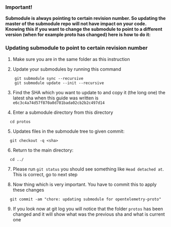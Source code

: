 ### Important!
**Submodule is always pointing to certain revision number. So updating the master of the submodule repo will not have impact on your code.
Knowing this if you want to change the submodule to point to a different version (when for example proto has changed) here is how to do it:**

### Updating submodule to point to certain revision number

1. Make sure you are in the same folder as this instruction

2. Update your submodules by running this command

```shell script
    git submodule sync --recursive
    git submodule update --init --recursive
```

3. Find the SHA which you want to update to and copy it (the long one)
the latest sha when this guide was written is `e6c3c4a74d57f870a0d781bada02cb2b2c497d14`

4. Enter a submodule directory from this directory

```shell script
  cd protos
```

5. Updates files in the submodule tree to given commit:

```shell script
  git checkout -q <sha>
```

6. Return to the main directory:

```shell script
  cd ../
```

7. Please run `git status` you should see something like `Head detached at`. This is correct, go to next step

8. Now thing which is very important. You have to commit this to apply these changes

```shell script
  git commit -am "chore: updating submodule for opentelemetry-proto"
```

9. If you look now at git log you will notice that the folder `protos` has been changed and it will show what was the previous sha and what is current one

